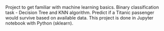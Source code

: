 Project to get familiar with machine learning basics. Binary classification task - Decision Tree and KNN algorithm. Predict if a Titanic passenger would survive based on available data. This project is done in Jupyter notebook with Python (sklearn).